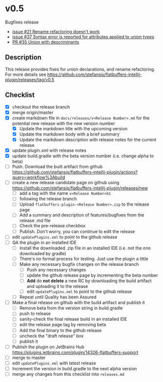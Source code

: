 # v0.5

Bugfixes release
- [issue #21 Rename refactoring doesn't work](https://github.com/stefansjs/flatbuffers-intellij-plugin/issues/21)
- [issue #37 Syntax error is reported for attributes applied to union types](https://github.com/stefansjs/flatbuffers-intellij-plugin/issues/37)
- [PR #35 Union with descriminants](https://github.com/stefansjs/flatbuffers-intellij-plugin/pull/35)

## Description

This release provides fixes for <i>union</i> declarations, and rename refactoring. For more details 
see https://github.com/stefansjs/flatbuffers-intellij-plugin/releases/tag/v0.5

## Checklist

- [x] checkout the release branch
- [x] merge origin/master
- [x] create markdown file in `docs/releases/v<Release Number>.md` for the potential new release with the new version
  number
    - [x] Update the markdown title with the upcoming version
    - [x] Update the markdown body with a brief summary
    - [x] Update the markdown description with release notes for the current release
- [x] update plugin.xml with release notes
- [x] update build.gradle with the beta version number (i.e. change alpha to beta)
- [ ] Push. Download the built artifact from github https://github.com/stefansjs/flatbuffers-intellij-plugin/actions?query=workflow%3Abuild
- [ ] create a new release candidate page on github using https://github.com/stefansjs/flatbuffers-intellij-plugin/releases/new
    - [ ] add a tag with the name `v<Release Number>b1`
    - [ ] following the release branch
    - [ ] Upload `flatbuffers-plugin-<Release Number>.zip` to the release page
    - [ ] Add a summary and description of features/bugfixes from the release .md file
    - [ ] Check the pre-release checkbox
    - [ ] Publish. Don't worry, you can continue to edit the release
- [ ] edit `updatePlugins.xml` to point to the github release
- [ ] QA the plugin in an installed IDE
    - [ ] Install the downloaded .zip file in an installed IDE (i.e. not the one downloaded by gradle)
    - [ ] There's no formal process for testing. Just use the plugin a little
    - [ ] Make any necessary bugfix changes on the release branch
        - [ ] Push any necessary changes
        - [ ] update the github release page by incrementing the beta number
        - [ ] **Add** do **not delete** a new RC by downloading the build artifact and uploading it to the release
        - [ ] edit `updatePlugins.xml` to point to the github release
    - [ ] Repeat until Quality has been Assured
- [ ] Make a final release on github with the build artifact and publish it
    - [ ] Remove beta from the version string in build.gradle
    - [ ] push to release
    - [ ] sanity-check the final release build in an installed IDE
    - [ ] edit the release page tag by removing beta
    - [ ] Add the final binary to the github release
    - [ ] uncheck the "draft release" box
    - [ ] publish it
- [ ] Publish the plugin on JetBrains Hub https://plugins.jetbrains.com/plugin/14326-flatbuffers-support
- [ ] merge to master
- [ ] edit `updatePlugins.xml` with latest release
- [ ] Increment the version in build.gradle to the next alpha version
- [ ] merge any changes from this checklist into `releases.md`